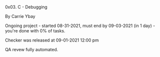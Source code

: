 0x03. C - Debugging

By Carrie Ybay


Ongoing project - started 08-31-2021, must end by 09-03-2021 (in 1 day) - you're done with 0% of tasks.

Checker was released at 09-01-2021 12:00 pm

QA revew fully automated.
